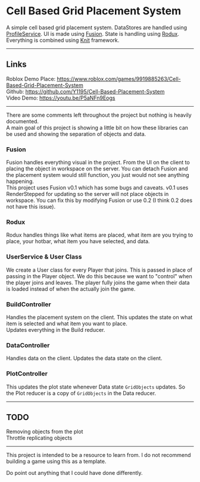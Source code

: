 # Cell Based Grid Placement System

A simple cell based grid placement system. DataStores are handled using [ProfileService](https://github.com/MadStudioRoblox/ProfileService). UI is made using [Fusion](https://github.com/Elttob/Fusion). State is handling using [Rodux](https://github.com/Roblox/rodux). Everything is combined using [Knit](https://github.com/Sleitnick/Knit) framework.

---

## Links

Roblox Demo Place: https://www.roblox.com/games/9919885263/Cell-Based-Grid-Placement-System  
Github: https://github.com/Y1195/Cell-Based-Placement-System  
Video Demo: https://youtu.be/P5aNFn9Eogs

---

There are some comments left throughout the project but nothing is heavily documented.  
A main goal of this project is showing a little bit on how these libraries can be used and showing the separation of objects and data.

### Fusion
Fusion handles everything visual in the project. From the UI on the client to placing the object in workspace on the server. You can detach Fusion and the placement system would still function, you just would not see anything happening.  
This project uses Fusion v0.1 which has some bugs and caveats. v0.1 uses RenderStepped for updating so the server will not place objects in workspace. You can fix this by modifying Fusion or use 0.2 (I think 0.2 does not have this issue).

### Rodux
Rodux handles things like what items are placed, what item are you trying to place, your hotbar, what item you have selected, and data.

### UserService & User Class
We create a User class for every Player that joins. This is passed in place of passing in the Player object. We do this because we want to "control" when the player joins and leaves. The player fully joins the game when their data is loaded instead of when the actually join the game.

### BuildController
Handles the placement system on the client. This updates the state on what item is selected and what item you want to place.  
Updates everything in the Build reducer.

### DataController
Handles data on the client. Updates the data state on the client.

### PlotController
This updates the plot state whenever Data state `GridObjects` updates.
So the Plot reducer is a copy of `GridObjects` in the Data reducer.

---

## TODO
Removing objects from the plot  
Throttle replicating objects

---

This project is intended to be a resource to learn from. I do not recommend building a game using this as a template.

Do point out anything that I could have done differently.